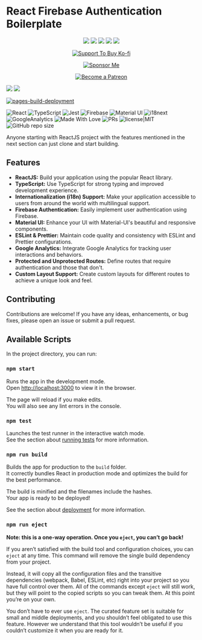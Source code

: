 # React Firebase Authentication Boilerplate

<div align="center">   
  <img src="https://img.shields.io/github/forks/010pixel/reactjs-firebase-auth-boilerplate/web-badge?style=for-the-badge">
  <img src="https://img.shields.io/github/stars/010pixel/reactjs-firebase-auth-boilerplate/web-badge?style=for-the-badge">
  <img src="https://img.shields.io/github/issues/010pixel/reactjs-firebase-auth-boilerplate/web-badge?style=for-the-badge">
  <img src="https://img.shields.io/github/issues-pr/010pixel/reactjs-firebase-auth-boilerplate/web-badge?style=for-the-badge">
  <img src="https://img.shields.io/github/license/010pixel/reactjs-firebase-auth-boilerplate/web-badge?style=for-the-badge">
</div>

<div align='center'>

[![](https://img.shields.io/badge/Ko_fi-FF5E5B?style=for-the-badge&logo=Ko-fi&logoColor=white 'Support To Buy Ko-fi')](https://coffee.010pixel.com)

[![](https://img.shields.io/badge/Buy_Me_A_Coffee-FFDD00?style=for-the-badge&logo=buy-me-a-coffee&logoColor=black 'Sponsor Me')](https://github.com/sponsors/010pixel)

[![](https://img.shields.io/badge/Patreon-F96854?style=for-the-badge&logo=Patreon&logoColor=white 'Become a Patreon')](https://patreon.com/010pixel)

</div>

<a href="https://github.com/010pixel/reactjs-firebase-auth-boilerplate/graphs/contributors" alt="Contributors"><img src="https://img.shields.io/github/contributors/010pixel/reactjs-firebase-auth-boilerplate" /></a>
<a href="https://github.com/010pixel/reactjs-firebase-auth-boilerplate/pulse" alt="Activity"><img src="https://img.shields.io/github/commit-activity/m/010pixel/reactjs-firebase-auth-boilerplate" /></a>

[![pages-build-deployment](https://github.com/010pixel/reactjs-firebase-auth-boilerplate/actions/workflows/pages/pages-build-deployment/badge.svg?branch=main)](https://github.com/010pixel/reactjs-firebase-auth-boilerplate/actions/workflows/pages/pages-build-deployment)

![React](https://img.shields.io/badge/React-18.x-0a7ea4.svg)
![TypeScript](https://img.shields.io/badge/TypeScript-4.x-blue.svg)
![Jest](https://img.shields.io/badge/Jest-5.x-limegreen.svg)
![Firebase](https://img.shields.io/badge/Firebase-10.x-yellow.svg)
![Material UI](https://img.shields.io/badge/Material%20UI-5.x-blueviolet.svg)
![i18next](https://img.shields.io/badge/i18next-22.x-green.svg)
![GoogleAnalytics](https://img.shields.io/badge/react%20ga4-2.x-orange.svg)
![Made With Love](https://img.shields.io/badge/Made%20With-Love-orangered.svg)
![PRs](https://img.shields.io/badge/PRs-Welcome-green.svg)
![license|MIT](./output-svg/license-mit.svg)
![GitHub repo size](https://img.shields.io/github/repo-size/010pixel/reactjs-firebase-auth-boilerplate)

Anyone starting with ReactJS project with the features mentioned in the next section can just clone and start building.

## Features

- **ReactJS:** Build your application using the popular React library.
- **TypeScript:** Use TypeScript for strong typing and improved development experience.
- **Internationalization (i18n) Support:** Make your application accessible to users from around the world with multilingual support.
- **Firebase Authentication:** Easily implement user authentication using Firebase.
- **Material UI:** Enhance your UI with Material-UI's beautiful and responsive components.
- **ESLint & Prettier:** Maintain code quality and consistency with ESLint and Prettier configurations.
- **Google Analytics:** Integrate Google Analytics for tracking user interactions and behaviors.
- **Protected and Unprotected Routes:** Define routes that require authentication and those that don't.
- **Custom Layout Support:** Create custom layouts for different routes to achieve a unique look and feel.

## Contributing

Contributions are welcome! If you have any ideas, enhancements, or bug fixes, please open an issue or submit a pull request.

## Available Scripts

In the project directory, you can run:

### `npm start`

Runs the app in the development mode.\
Open [http://localhost:3000](http://localhost:3000) to view it in the browser.

The page will reload if you make edits.\
You will also see any lint errors in the console.

### `npm test`

Launches the test runner in the interactive watch mode.\
See the section about [running tests](https://facebook.github.io/create-react-app/docs/running-tests) for more information.

### `npm run build`

Builds the app for production to the `build` folder.\
It correctly bundles React in production mode and optimizes the build for the best performance.

The build is minified and the filenames include the hashes.\
Your app is ready to be deployed!

See the section about [deployment](https://facebook.github.io/create-react-app/docs/deployment) for more information.

### `npm run eject`

**Note: this is a one-way operation. Once you `eject`, you can’t go back!**

If you aren’t satisfied with the build tool and configuration choices, you can `eject` at any time. This command will remove the single build dependency from your project.

Instead, it will copy all the configuration files and the transitive dependencies (webpack, Babel, ESLint, etc) right into your project so you have full control over them. All of the commands except `eject` will still work, but they will point to the copied scripts so you can tweak them. At this point you’re on your own.

You don’t have to ever use `eject`. The curated feature set is suitable for small and middle deployments, and you shouldn’t feel obligated to use this feature. However we understand that this tool wouldn’t be useful if you couldn’t customize it when you are ready for it.

